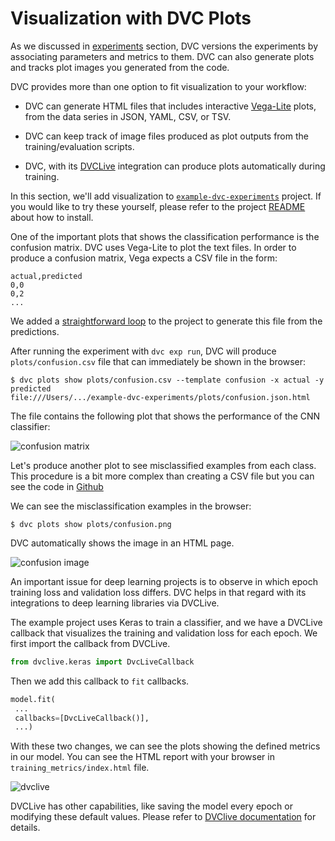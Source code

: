 # Visualization with DVC Plots

As we discussed in [experiments] section, DVC versions the experiments by
associating parameters and metrics to them. DVC can also generate plots and
tracks plot images you generated from the code.

DVC provides more than one option to fit visualization to your workflow:

- DVC can generate HTML files that includes interactive [Vega-Lite] plots, from
  the data series in JSON, YAML, CSV, or TSV.

- DVC can keep track of image files produced as plot outputs from the
  training/evaluation scripts.

- DVC, with its [DVCLive] integration can produce plots automatically during
  training.

[experiments]: /doc/start/experiments
[vega-lite]: https://vega.github.io/vega-lite/
[dvclive]: https://dvc.org/doc/dvclive

In this section, we'll add visualization to [`example-dvc-experiments`][ede]
project. If you would like to try these yourself, please refer to the project
[README] about how to install.

[ede]: https://github.com/iterative/example-dvc-experiments
[readme]:
  https://github.com/iterative/example-dvc-experiments/blob/main/README.md

One of the important plots that shows the classification performance is the
confusion matrix. DVC uses Vega-Lite to plot the text files. In order to produce
a confusion matrix, Vega expects a CSV file in the form:

```csv
actual,predicted
0,0
0,2
...
```

We added a [straightforward loop] to the project to generate this file from the
predictions.

[straightforward loop]:
  https://github.com/iterative/example-dvc-experiments/blob/main/src/train.py#L213

After running the experiment with `dvc exp run`, DVC will produce
`plots/confusion.csv` file that can immediately be shown in the browser:

```dvc
$ dvc plots show plots/confusion.csv --template confusion -x actual -y predicted
file:///Users/.../example-dvc-experiments/plots/confusion.json.html
```

The file contains the following plot that shows the performance of the CNN
classifier:

![confusion matrix](/img/start_visualization_confusion1.png)

Let's produce another plot to see misclassified examples from each class. This
procedure is a bit more complex than creating a CSV file but you can see the
code in [Github][misclassified-example-code]

[misclassified-example-code]:
  https://github.com/iterative/example-dvc-experiments/blob/main/src/train.py#L58

We can see the misclassification examples in the browser:

```dvc
$ dvc plots show plots/confusion.png
```

DVC automatically shows the image in an HTML page.

![confusion image](/img/start_visualization_confusion2.png)

An important issue for deep learning projects is to observe in which epoch
training loss and validation loss differs. DVC helps in that regard with its
integrations to deep learning libraries via DVCLive.

The example project uses Keras to train a classifier, and we have a DVCLive
callback that visualizes the training and validation loss for each epoch. We
first import the callback from DVCLive.

```python
from dvclive.keras import DvcLiveCallback
```

Then we add this callback to `fit` callbacks.

```python
model.fit(
 ...
 callbacks=[DvcLiveCallback()],
 ...)
```

With these two changes, we can see the plots showing the defined metrics in our
model. You can see the HTML report with your browser in
`training_metrics/index.html` file.

![dvclive](/img/start_visualization_dvclive.png)

DVCLive has other capabilities, like saving the model every epoch or modifying
these default values. Please refer to [DVClive documentation] for details.

[dvclive documentation]: /doc/dvclive/dvclive-with-dvc
